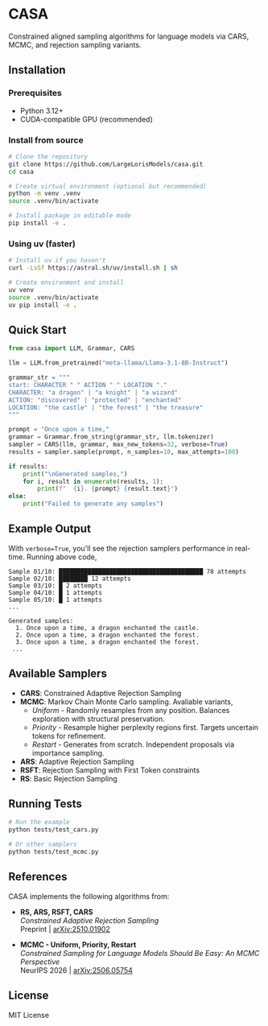 # CASA

Constrained aligned sampling algorithms for language models via CARS, MCMC, and rejection sampling variants.

## Installation

### Prerequisites

- Python 3.12+
- CUDA-compatible GPU (recommended)

### Install from source

```bash
# Clone the repository
git clone https://github.com/LargeLorisModels/casa.git
cd casa

# Create virtual environment (optional but recommended)
python -m venv .venv
source .venv/bin/activate

# Install package in editable mode
pip install -e .
```

### Using uv (faster)

```bash
# Install uv if you haven't
curl -LsSf https://astral.sh/uv/install.sh | sh

# Create environment and install
uv venv
source .venv/bin/activate
uv pip install -e .
```

## Quick Start

```python
from casa import LLM, Grammar, CARS

llm = LLM.from_pretrained("meta-llama/Llama-3.1-8B-Instruct")

grammar_str = """
start: CHARACTER " " ACTION " " LOCATION "."
CHARACTER: "a dragon" | "a knight" | "a wizard"
ACTION: "discovered" | "protected" | "enchanted"
LOCATION: "the castle" | "the forest" | "the treasure"
"""

prompt = "Once upon a time,"
grammar = Grammar.from_string(grammar_str, llm.tokenizer)
sampler = CARS(llm, grammar, max_new_tokens=32, verbose=True)
results = sampler.sample(prompt, n_samples=10, max_attempts=100)

if results:
	print("\nGenerated samples,")
	for i, result in enumerate(results, 1):
		print(f"  {i}. {prompt} {result.text}")
else:
	print("Failed to generate any samples")
```

## Example Output

With `verbose=True`, you'll see the rejection samplers performance in real-time. Running above code,

```
Sample 01/10: ████████████████████████████████████████ 78 attempts
Sample 02/10: ████████ 12 attempts
Sample 03/10: █ 2 attempts
Sample 04/10: █ 1 attempts
Sample 05/10: █ 1 attempts
...

Generated samples:
  1. Once upon a time, a dragon enchanted the castle.
  2. Once upon a time, a dragon enchanted the forest.
  3. Once upon a time, a dragon enchanted the forest.
 ...
```

## Available Samplers

- **CARS**: Constrained Adaptive Rejection Sampling
- **MCMC**: Markov Chain Monte Carlo sampling. Avaliable variants,
  - _Uniform_ - Randomly resamples from any position. Balances exploration with structural preservation.
  - _Priority_ - Resample higher perplexity regions first. Targets uncertain tokens for refinement.
  - _Restart_ - Generates from scratch. Independent proposals via importance sampling.
- **ARS**: Adaptive Rejection Sampling
- **RSFT**: Rejection Sampling with First Token constraints
- **RS**: Basic Rejection Sampling

## Running Tests

```bash
# Run the example
python tests/test_cars.py

# Or other samplers
python tests/test_mcmc.py
```

## References

CASA implements the following algorithms from:

- **RS, ARS, RSFT, CARS**  
  _Constrained Adaptive Rejection Sampling_  
  Preprint | [arXiv:2510.01902](https://arxiv.org/abs/2510.01902)

- **MCMC - Uniform, Priority, Restart**  
  _Constrained Sampling for Language Models Should Be Easy: An MCMC Perspective_  
  NeurIPS 2026 | [arXiv:2506.05754](https://arxiv.org/abs/2506.05754)

## License

MIT License
